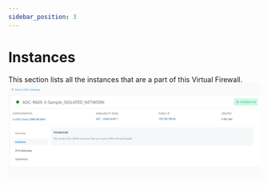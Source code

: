 ```yaml
---
sidebar_position: 3
---
```

# Instances
This section lists all the instances that are a part of this Virtual Firewall.
![Instances](img/Instances.png)
